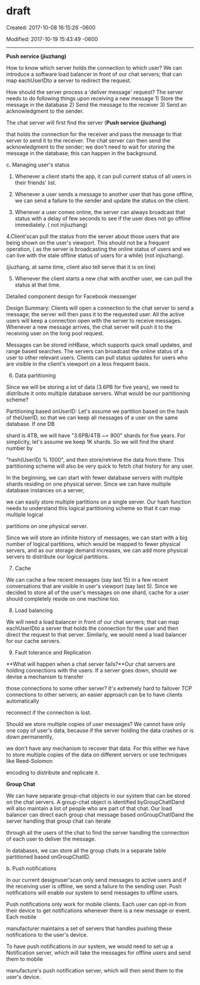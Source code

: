 # draft

Created: 2017-10-08 16:15:26 -0600

Modified: 2017-10-19 15:43:49 -0600

---

**Push service (jiuzhang)**

How to know which server holds the connection to which user? We can introduce a software load balancer in front of our chat servers; that can map eachUserIDto a server to redirect the request.

How should the server process a 'deliver message' request? The server needs to do following things upon receiving a new message 1) Store the message in the database 2) Send the message to the receiver 3) Send an acknowledgment to the sender.

The chat server will first find the server (**Push service (jiuzhang)**

that holds the connection for the receiver and pass the message to that server to send it to the receiver. The chat server can then send the acknowledgment to the sender; we don't need to wait for storing the message in the database; this can happen in the background.

c. Managing user's status

1. Whenever a client starts the app, it can pull current status of all users in their friends' list.

2. Whenever a user sends a message to another user that has gone offline, we can send a failure to the sender and update the status on the client.

3. Whenever a user comes online, the server can always broadcast that status with a delay of few seconds to see if the user does not go offline immediately. ( not injiuzhang)

4.Client'scan pull the status from the server about those users that are being shown on the user's viewport. This should not be a frequent operation, ( as the server is broadcasting the online status of users and we can live with the stale offline status of users for a while) (not injiuzhang).

(jiuzhang, at same time, client also tell serve that it is on line)

5. Whenever the client starts a new chat with another user, we can pull the status at that time.



Detailed component design for Facebook messenger

Design Summary: Clients will open a connection to the chat server to send a message; the server will then pass it to the requested user. All the active users will keep a connection open with the server to receive messages. Whenever a new message arrives, the chat server will push it to the receiving user on the long pool request.

Messages can be stored inHBase, which supports quick small updates, and range based searches. The servers can broadcast the online status of a user to other relevant users. Clients can pull status updates for users who are visible in the client's viewport on a less frequent basis.

6. Data partitioning

Since we will be storing a lot of data (3.6PB for five years), we need to distribute it onto multiple database servers. What would be our partitioning scheme?

Partitioning based onUserID: Let's assume we partition based on the hash of theUserID, so that we can keep all messages of a user on the same database. If one DB

shard is 4TB, we will have "3.6PB/4TB ~= 900" shards for five years. For simplicity, let's assume we keep 1K shards. So we will find the shard number by

"hash(UserID) % 1000", and then store/retrieve the data from there. This partitioning scheme will also be very quick to fetch chat history for any user.

In the beginning, we can start with fewer database servers with multiple shards residing on one physical server. Since we can have multiple database instances on a server,

we can easily store multiple partitions on a single server. Our hash function needs to understand this logical partitioning scheme so that it can map multiple logical

partitions on one physical server.

Since we will store an infinite history of messages, we can start with a big number of logical partitions, which would be mapped to fewer physical servers, and as our storage demand increases, we can add more physical servers to distribute our logical partitions.

7. Cache

We can cache a few recent messages (say last 15) in a few recent conversations that are visible in user's viewport (say last 5). Since we decided to store all of the user's messages on one shard, cache for a user should completely reside on one machine too.

8. Load balancing

We will need a load balancer in front of our chat servers; that can map eachUserIDto a server that holds the connection for the user and then direct the request to that server. Similarly, we would need a load balancer for our cache servers.

9. Fault tolerance and Replication

**What will happen when a chat server fails?**Our chat servers are holding connections with the users. If a server goes down, should we devise a mechanism to transfer

those connections to some other server? It's extremely hard to failover TCP connections to other servers; an easier approach can be to have clients automatically

reconnect if the connection is lost.

Should we store multiple copies of user messages? We cannot have only one copy of user's data, because if the server holding the data crashes or is down permanently,

we don't have any mechanism to recover that data. For this either we have to store multiple copies of the data on different servers or use techniques like Reed-Solomon

encoding to distribute and replicate it.

**Group Chat**

We can have separate group-chat objects in our system that can be stored on the chat servers. A group-chat object is identified byGroupChatIDand will also maintain a list of people who are part of that chat. Our load balancer can direct each group chat message based onGroupChatIDand the server handling that group chat can iterate

through all the users of the chat to find the server handling the connection of each user to deliver the message.

In databases, we can store all the group chats in a separate table partitioned based onGroupChatID.

b. Push notifications

In our current designuser'scan only send messages to active users and if the receiving user is offline, we send a failure to the sending user. Push notifications will enable our system to send messages to offline users.

Push notifications only work for mobile clients. Each user can opt-in from their device to get notifications whenever there is a new message or event. Each mobile

manufacturer maintains a set of servers that handles pushing these notifications to the user's device.

To have push notifications in our system, we would need to set up a Notification server, which will take the messages for offline users and send them to mobile

manufacture's push notification server, which will then send them to the user's device.
